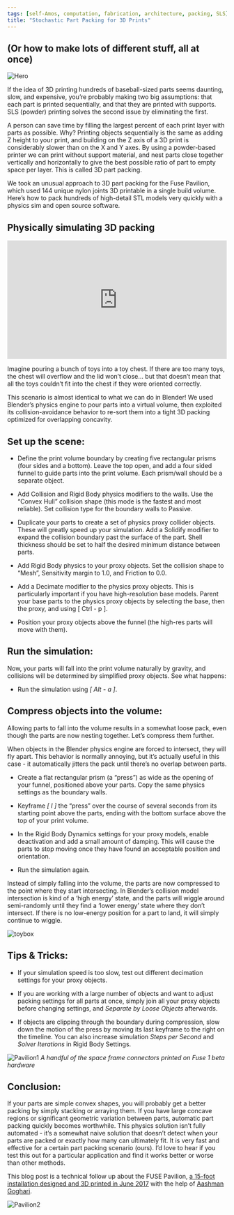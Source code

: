 ```yaml
---
tags: [self-Amos, computation, fabrication, architecture, packing, SLS]
title: "Stochastic Part Packing for 3D Prints"
---
```

## (Or how to make lots of different stuff, all at once) 

![Hero](https://i.imgur.com/0Ceqegu.jpg)


If the idea of 3D printing hundreds of baseball-sized parts seems daunting, slow, and expensive, you’re probably making two big assumptions: that each part is printed sequentially, and that they are printed with supports. SLS (powder) printing solves the second issue by eliminating the first. 

A person can save time by filling the largest percent of each print layer with parts as possible. Why? Printing objects sequentially is the same as adding Z height to your print, and building on the Z axis of a 3D print is considerably slower than on the X and Y axes. By using a powder-based printer we can print without support material, and nest parts close together vertically and horizontally to give the best possible ratio of part to empty space per layer. This is called 3D part packing. 

We took an unusual approach to 3D part packing for the Fuse Pavilion, which used 144 unique nylon joints 3D printable in a single build volume. Here’s how to pack hundreds of high-detail STL models very quickly with a physics sim and open source software.

## Physically simulating 3D packing

<div style='position:relative;padding-bottom:54%'><iframe src='https://gfycat.com/ifr/AlarmingLawfulAsianconstablebutterfly' frameborder='0' scrolling='no' width='100%' height='100%' style='position:absolute;top:0;left:0' allowfullscreen></iframe></div>

Imagine pouring a bunch of toys into a toy chest. If there are too many toys, the chest will overflow and the lid won’t close… but that doesn’t mean that all the toys couldn’t fit into the chest if they were oriented correctly. 

This scenario is almost identical to what we can do in Blender! We used Blender’s physics engine to pour parts into a virtual volume, then exploited its collision-avoidance behavior to re-sort them into a tight 3D packing optimized for overlapping concavity.


## Set up the scene:

- Define the print volume boundary by creating five rectangular prisms (four sides and a bottom). Leave the top open, and add a four sided funnel to guide parts into the print volume. Each prism/wall should be a separate object.

- Add Collision and Rigid Body physics modifiers to the walls. Use the “Convex Hull” collision shape (this mode is the fastest and most reliable). Set collision type for the boundary walls to Passive.

- Duplicate your parts to create a set of physics proxy collider objects. These will greatly speed up your simulation. Add a Solidify modifier to expand the collision boundary past the surface of the part. Shell thickness should be set to half the desired minimum distance between parts. 
 
- Add Rigid Body physics to your proxy objects. Set the collision shape to “Mesh”, Sensitivity margin to 1.0, and Friction to 0.0.

- Add a Decimate modifier to the physics proxy objects. This is particularly important if you have high-resolution base models. Parent your base parts to the physics proxy objects by selecting the base, then the proxy, and using [ Ctrl - p ]. 

- Position your proxy objects above the funnel (the high-res parts will move with them).

## Run the simulation:

Now, your parts will fall into the print volume naturally by gravity, and collisions will be determined by simplified proxy objects. See what happens:

- Run the simulation using *[ Alt - a ]*. 

## Compress objects into the volume:

Allowing parts to fall into the volume results in a somewhat loose pack, even though the parts are now nesting together. Let’s compress them further.
 
When objects in the Blender physics engine are forced to intersect, they will fly apart. This behavior is normally annoying, but it’s actually useful in this case - it automatically jitters the pack until there’s no overlap between parts. 

- Create a flat rectangular prism (a “press”) as wide as the opening of your funnel, positioned above your parts. Copy the same physics settings as the boundary walls.

- Keyframe  *[ I ]* the “press” over the course of several seconds from its starting point above the parts, ending with the bottom surface above the top of your print volume. 

- In the Rigid Body Dynamics settings for your proxy models, enable deactivation and add a small amount of damping. This will cause the parts to stop moving once they have found an acceptable position and orientation.

- Run the simulation again.

Instead of simply falling into the volume, the parts are now compressed to the point where they start intersecting. In Blender’s collision model intersection is kind of a ‘high energy’ state, and the parts will wiggle around semi-randomly until they find a ‘lower energy’ state where they don’t intersect. If there is no low-energy position for a part to land, it will simply continue to wiggle. 

![toybox](http://i.imgur.com/OGq5dIX.jpg)

## Tips & Tricks:

- If your simulation speed is too slow, test out different decimation settings for your proxy objects. 

- If you are working with a large number of objects and want to adjust packing settings for all parts at once, simply join all your proxy objects before changing settings, and *Separate by Loose Objects* afterwards.

- If objects are clipping through the boundary during compression, slow down the motion of the press by moving its last keyframe to the right on the timeline. You can also increase simulation *Steps per Second* and *Solver Iterations* in Rigid Body Settings.

![Pavilion1](http://i.imgur.com/RVHoZpu.jpg)
*A handful of the space frame connectors printed on Fuse 1 beta hardware*

## Conclusion:

If your parts are simple convex shapes, you will probably get a better packing by simply stacking or arraying them. If you have large concave regions or significant geometric variation between parts, automatic part packing quickly becomes worthwhile. This physics solution isn’t fully automated - it’s a somewhat naive solution that doesn’t detect when your parts are packed or exactly how many can ultimately fit. It is very fast and effective for a certain part packing scenario (ours). I’d love to hear if you test this out for a particular application and find it works better or worse than other methods.

This blog post is a technical follow up about the FUSE Pavilion, <a href="https://formlabs.com/blog/3d-printing-at-scale-fuse-pavilion">a 15-foot installation designed and 3D printed in June 2017</a> with the help of <a href="http://www.aashmangoghari.com"> Aashman Goghari</a>.

![Pavilion2](http://i.imgur.com/zXu5fRh.jpg)

